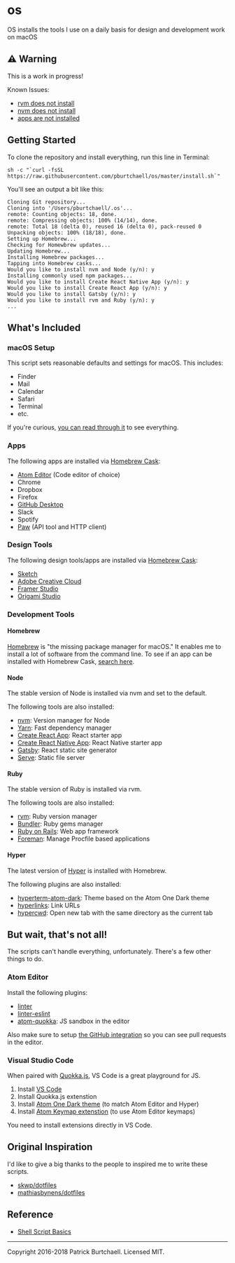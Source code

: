 # os

OS installs the tools I use on a daily basis for design and development work on macOS

## :warning: Warning

This is a work in progress!

Known Issues:

- [rvm does not install](https://github.com/pburtchaell/os/issues/3)
- [nvm does not install](https://github.com/pburtchaell/os/issues/2)
- [apps are not installed](https://github.com/pburtchaell/os/issues/4)

## Getting Started

To clone the repository and install everything, run this line in Terminal:

```
sh -c "`curl -fsSL https://raw.githubusercontent.com/pburtchaell/os/master/install.sh`"
```

You'll see an output a bit like this:

```
Cloning Git repository...
Cloning into '/Users/pburtchaell/.os'...
remote: Counting objects: 18, done.
remote: Compressing objects: 100% (14/14), done.
remote: Total 18 (delta 0), reused 16 (delta 0), pack-reused 0
Unpacking objects: 100% (18/18), done.
Setting up Homebrew...
Checking for Homewbrew updates...
Updating Homebrew...
Installing Homebrew packages...
Tapping into Homebrew casks...
Would you like to install nvm and Node (y/n): y
Installing commonly used npm packages...
Would you like to install Create React Native App (y/n): y
Would you like to install Create React App (y/n): y
Would you like to install Gatsby (y/n): y
Would you like to install rvm and Ruby (y/n): y
...
```

## What's Included

### macOS Setup

This script sets reasonable defaults and settings for macOS. This includes:

- Finder
- Mail
- Calendar
- Safari
- Terminal
- etc.

If you're curious, [you can read through it](/macos/setup.sh) to see everything.

### Apps

The following apps are installed via [Homebrew Cask](https://caskroom.github.io/):

- [Atom Editor](https://atom.io/) (Code editor of choice)
- Chrome
- Dropbox
- Firefox
- [GitHub Desktop](https://desktop.github.com/)
- Slack
- Spotify
- [Paw](https://paw.cloud/) (API tool and HTTP client)

### Design Tools

The following design tools/apps are installed via [Homebrew Cask](https://caskroom.github.io/):

- [Sketch](https://www.sketchapp.com/)
- [Adobe Creative Cloud](https://www.adobe.com/)
- [Framer Studio](https://framer.com/)
- [Origami Studio](https://origami.design/)

### Development Tools

#### Homebrew

[Homebrew](https://brew.sh/) is "the missing package manager for macOS." It enables me to install a lot of software from the command line. To see if an app can be installed with Homebrew Cask, [search here](https://caskroom.github.io/search).

#### Node

The stable version of Node is installed via nvm and set to the default.

The following tools are also installed:

- [nvm](https://github.com/creationix/nvm): Version manager for Node
- [Yarn](https://yarnpkg.com/en/): Fast dependency manager
- [Create React App](https://github.com/facebookincubator/create-react-app): React starter app
- [Create React Native App](https://github.com/react-community/create-react-native-app): React Native starter app
- [Gatsby](https://www.gatsbyjs.org/): React static site generator
- [Serve](https://github.com/zeit/serve): Static file server

#### Ruby

The stable version of Ruby is installed via rvm.

The following tools are also installed:

- [rvm](https://github.com/rvm/rvm): Ruby version manager
- [Bundler](https://bundler.io/): Ruby gems manager
- [Ruby on Rails](https://github.com/rails/rails): Web app framework
- [Foreman](https://github.com/ddollar/foreman): Manage Procfile based applications

#### Hyper

The latest version of [Hyper](https://github.com/zeit/hyper) is installed with Homebrew.

The following plugins are also installed:

- [hyperterm-atom-dark](https://www.npmjs.com/package/hyperterm-atom-dark): Theme based on the Atom One Dark theme
- [hyperlinks](https://www.npmjs.com/package/hyperlinks): Link URLs
- [hypercwd](https://www.npmjs.com/package/hypercwd): Open new tab with the same directory as the current tab

## But wait, that's not all!

The scripts can't handle everything, unfortunately. There's a few other things to do.

### Atom Editor

Install the following plugins:

- [linter]( https://atom.io/packages/linter)
- [linter-eslint](https://atom.io/packages/linter-eslint)
- [atom-quokka](https://atom.io/packages/atom-quokka): JS sandbox in the editor

Also make sure to setup [the GitHub integration](https://github.atom.io/) so you can see pull requests in the editor.

### Visual Studio Code

When paired with [Quokka.js](https://quokkajs.com/), VS Code is a great playground for JS.

1. Install [VS Code](https://code.visualstudio.com/)
2. Install Quokka.js extenstion
3. Install [Atom One Dark theme](https://github.com/akamud/vscode-theme-onedark) (to match Atom Editor and Hyper)
4. Install [Atom Keymap extenstion](https://github.com/Microsoft/vscode-atom-keybindings) (to use Atom Editor keymaps)

You need to install extensions directly in VS Code.

## Original Inspiration

I'd like to give a big thanks to the people to inspired me to write these scripts.

- [skwp/dotfiles](https://github.com/skwp/dotfiles)
- [mathiasbynens/dotfiles](https://github.com/mathiasbynens/dotfiles)

## Reference

- [Shell Script Basics](https://developer.apple.com/library/content/documentation/OpenSource/Conceptual/ShellScripting/shell_scripts/shell_scripts.html)

---
Copyright 2016-2018 Patrick Burtchaell. Licensed MIT.
